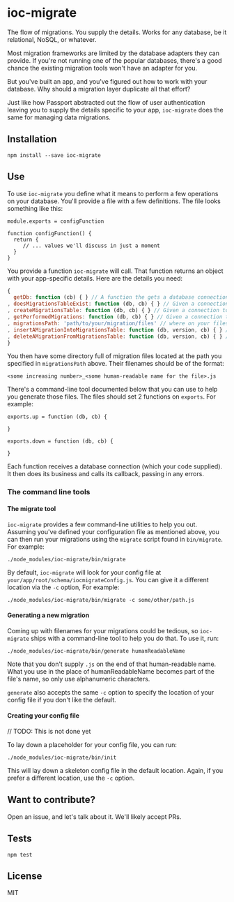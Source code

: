 # ioc-migrate

The flow of migrations.  You supply the details.  Works for any database, be it relational, NoSQL, or whatever.

Most migration frameworks are limited by the database adapters they can provide.  If you're not running one of the popular databases, there's a good chance the existing migration tools won't have an adapter for you.

But you've built an app, and you've figured out how to work with your database.  Why should a migration layer duplicate all that effort?

Just like how Passport abstracted out the flow of user authentication leaving you to supply the details specific to your app, `ioc-migrate` does the same for managing data migrations.

## Installation

`npm install --save ioc-migrate`

## Use

To use `ioc-migrate` you define what it means to perform a few operations on your database.  You'll provide a file with a few definitions. The file looks something like this:

    module.exports = configFunction

    function configFunction() {
      return {
         // ... values we'll discuss in just a moment
      }
    }

You provide a function `ioc-migrate` will call.  That function returns an object with your app-specific details.  Here are the details you need:

```javascript
{
  getDb: function (cb) { } // A function the gets a database connection.  How does your app get a connection to its database?
, doesMigrationsTableExist: function (db, cb) { } // Given a connection to your database, how would you tell if the table/collection that keeps track of which migrations you've run exists?
, createMigrationsTable: function (db, cb) { } // Given a connection to your database, how do you create a table/collection to keep track of which migrations you've run?
, getPerformedMigrations: function (db, cb) { } // Given a connection to your databse, how do ask the table/collection that keeps track of which migrations you've run which migrations you've run?
, migrationsPath: 'path/to/your/migration/files' // where on your filesystem do you store your migration files?
, insertAMigrationIntoMigrationsTable: function (db, version, cb) { } // given a connection to your database, how would you insert into your table/collection that keeps track of which migrations you've run that you've run another one?
, deleteAMigrationFromMigrationsTable: function (db, version, cb) { } // given a connection to your database, if you had roled back a migration, how would you remove a record of that migration from your table/collection that keeps track of which migrations you've run?
}
```

You then have some directory full of migration files located at the path you specified in `migrationsPath` above.  Their filenames should be of the format:

    <some increasing number>_<some human-readable name for the file>.js

There's a command-line tool documented below that you can use to help you generate those files.  The files should set 2 functions on `exports`.  For example:

```
exports.up = function (db, cb) {

}

exports.down = function (db, cb) {

}
```

Each function receives a database connection (which your code supplied).  It then does its business and calls its callback, passing in any errors.

### The command line tools

#### The migrate tool

`ioc-migrate` provides a few command-line utilities to help you out.  Assuming you've defined your configuration file as mentioned above, you can then run your migrations using the `migrate` script found in `bin/migrate`.  For example:

    ./node_modules/ioc-migrate/bin/migrate

By default, `ioc-migrate` will look for your config file at `your/app/root/schema/iocmigrateConfig.js`. You can give it a different location via the `-c` option,  For example:

    ./node_modules/ioc-migrate/bin/migrate -c some/other/path.js

#### Generating a new migration

Coming up with filenames for your migrations could be tedious, so `ioc-migrate` ships with a command-line tool to help you do that.  To use it, run:

    ./node_modules/ioc-migrate/bin/generate humanReadableName

Note that you don't supply `.js` on the end of that human-readable name.  What you use in the place of humanReadableName becomes part of the file's name, so only use alphanumeric characters.

`generate` also accepts the same `-c` option to specify the location of your config file if you don't like the default.

#### Creating your config file

// TODO: This is not done yet

To lay down a placeholder for your config file, you can run:

    ./node_modules/ioc-migrate/bin/init

This will lay down a skeleton config file in the default location.  Again, if you prefer a different location, use the `-c` option.

## Want to contribute?

Open an issue, and let's talk about it.  We'll likely accept PRs.

## Tests

`npm test`

## License

MIT

